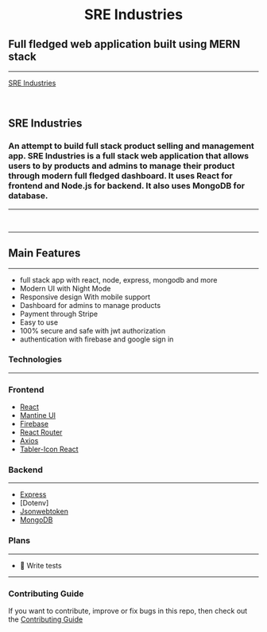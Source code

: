 <h1 align="center">
   SRE Industries
</h1>

## Full fledged web application built using MERN stack

---

<a align="center" href=""> SRE Industries</a>

<br/>
<h2>
    SRE Industries
</h2>

### An attempt to build full stack product selling and management app. SRE Industries is a full stack web application that allows users to by products and admins to manage their product through modern full fledged dashboard. It uses React for frontend and Node.js for backend. It also uses MongoDB for database.

---

<br/>

---

## Main Features

---

-   full stack app with react, node, express, mongodb and more
-   Modern UI with Night Mode
-   Responsive design With mobile support
-  Dashboard for admins to manage products
-  Payment through Stripe
-   Easy to use
-   100% secure and safe with jwt authorization
-   authentication with firebase and google sign in

### Technologies

---

### Frontend

-   [React](https://reactjs.org/)
-   [Mantine UI](https://mantine.dev/)
-   [Firebase](https://firebase.google.com/)
-   [React Router](https://reactrouter.com/)
-   [Axios](https://axios-http.com/)
-   [Tabler-Icon React](https://tabler-icons-react.vercel.app/)

### Backend

---

-   [Express](https://expressjs.com/)
-   [Dotenv]
-   [Jsonwebtoken](https://jwt.io/)
-   [MongoDB](https://www.mongodb.com/)

### Plans

---

-   🧪 Write tests

---

### Contributing Guide

If you want to contribute, improve or fix bugs in this repo, then check out the [Contributing Guide](./CONTRIBUTING.md)
<br/>
